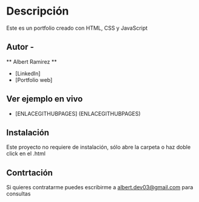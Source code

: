 # Descripción
Este es un portfolio creado con HTML, CSS y JavaScript

## Autor -
** Albert Ramirez **

* [LinkedIn]
* [Portfolio web]

## Ver ejemplo en vivo
- [ENLACEGITHUBPAGES] (ENLACEGITHUBPAGES)  

## Instalación
Este proyecto no requiere de instalación, sólo abre la carpeta o haz doble click en el .html

## Contrtación
Si quieres contratarme puedes escribirme a albert.dev03@gmail.com para consultas
